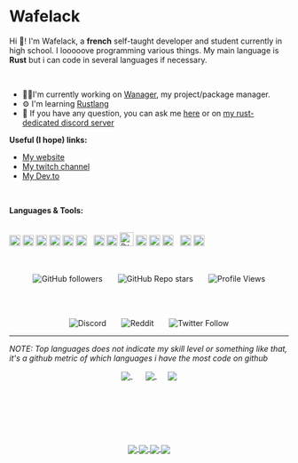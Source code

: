 # Wafelack

Hi 🖖!
I'm Wafelack, a <b>french</b> self-taught developer and student currently in high school. I looooove programming various things. My main language is <b>Rust</b> but i can code in several languages if necessary.

<br>

- 👩‍💻I'm currently working on [Wanager](https://github.com/Wafelack/wanager), my project/package manager.
- ⚙ I'm learning [Rustlang](https://rust-lang.org)
- 💬 If you have any question, you can ask me [here](https://github.com/Wafelack/Wafelack/issues) or on [my rust-dedicated discord server](https://discord.gg/KehXjPa)


**Useful (I hope) links:**<br>

<div>

- [My website](https://wafelack.github.io)
- [My twitch channel](https://twitch.tv/wafelack)
- [My Dev.to](https://dev.to/wafelack)

 </div>
 
 <br>


**Languages & Tools:**<br><br>


<code alt="Rustlang"><a href="https://rust-lang.com"><img width=20 alt="Rustlang" src="https://upload.wikimedia.org/wikipedia/commons/thumb/d/d5/Rust_programming_language_black_logo.svg/1200px-Rust_programming_language_black_logo.svg.png" /></a></code>
<code><a href="https://python.org"><img width=20 alt="python" src="https://external-content.duckduckgo.com/iu/?u=https%3A%2F%2Fupload.wikimedia.org%2Fwikipedia%2Fcommons%2Fthumb%2Fc%2Fc3%2FPython-logo-notext.svg%2F1200px-Python-logo-notext.svg.png&f=1&nofb=1"/></a></code>
<code><a href="https://developer.mozilla.org/en-US/docs/Web/CSS"><img width=20 alt="css" src="https://cdn.freebiesupply.com/logos/large/2x/css-3-logo-png-transparent.png"/></a></code>
<code alt="Clang"><img width=20 alt="Clang" src="https://wiki.sei.cmu.edu/confluence/download/thumbnails/88042725/C%20Logo.png?version=1&modificationDate=1527685155000&api=v2"/></code>
<code><a href="https://developer.mozilla.org/en-US/docs/Web/HTML"><img width=20 alt="html" src="https://seeklogo.com/images/H/html5-logo-EF92D240D7-seeklogo.com.png"/></a></code>
<code><a href="https://www.gnu.org/software/bash/"><img width=20 alt="bash" src="https://raw.githubusercontent.com/odb/official-bash-logo/master/assets/Logos/Icons/PNG/512x512.png"/></a></code>
&nbsp;
<code><a href="https://www.jetbrains.com/clion/"><img width=20 alt="Clion" src="https://cdn.discordapp.com/attachments/739797589687402519/744692286427889734/clion.png"/></a></code>
<code><a href="https://intellij-rust.github.io/"><img width=20 alt="Intellij Rust" src="https://avatars0.githubusercontent.com/u/16057867?s=200&v=4"/></a></code>
<code><a href="https://www.jetbrains.com/pycharm/"><img width=25 alt="PyCharm" src="https://external-content.duckduckgo.com/iu/?u=https%3A%2F%2Fd3nmt5vlzunoa1.cloudfront.net%2Fpycharm%2Ffiles%2F2015%2F12%2FPyCharm_400x400_Twitter_logo_white.png&f=1&nofb=1"/></a></code>
<code><a href="https://code.visualstudio.com/"><img width=20 alt="VSCode" src="https://code.visualstudio.com/assets/updates/1_35/logo-stable.png"/></a></code>
<code><a href="https://code.visualstudio.com/insiders/"><img width=20 alt="VSCode Insiders" src="https://external-content.duckduckgo.com/iu/?u=https%3A%2F%2Fupload.wikimedia.org%2Fwikipedia%2Fcommons%2Fthumb%2F4%2F4b%2FVisual_Studio_Code_Insiders_1.36_icon.svg%2F170px-Visual_Studio_Code_Insiders_1.36_icon.svg.png&f=1&nofb=1"/></a></code>
<code><a href="https://www.vim.org/"><img width=20 alt="VI Improved" src="https://external-content.duckduckgo.com/iu/?u=https%3A%2F%2Fupload.wikimedia.org%2Fwikipedia%2Fcommons%2Fthumb%2F4%2F4f%2FIcon-Vim.svg%2F1024px-Icon-Vim.svg.png&f=1&nofb=1"/></a></code>
&nbsp;
<code><a href="https://git-scm.com/"><img width=20 alt="Git" src="https://cdn.freebiesupply.com/logos/large/2x/git-icon-logo-png-transparent.png"/></a></code>
<code><a href="https://wmanage.github.io/"><img width=20 alt="WNG" src="https://github.com/Wmanage/wng/blob/master/assets/wng.png"/></a></code>



<br>

<p align="center">
<img align="center" alt="GitHub followers" src="https://img.shields.io/github/followers/wafelack?color=%2300bb00&label=Followers&style=flat-square">
 &nbsp;&nbsp;&nbsp;&nbsp;&nbsp;
<img align="center" alt="GitHub Repo stars" src="https://img.shields.io/github/stars/wmanage/wng?color=%23ff7700&label=Wng%20stars&style=flat-square">
 &nbsp;&nbsp;&nbsp;&nbsp;&nbsp;
<img align="center" alt="Profile Views" src="https://komarev.com/ghpvc/?username=Wafelack&style=flat-square">

</p>

<br>
<br>

<p align="center">
<img align="center" alt="Discord" src="https://img.shields.io/badge/Discord-%40Wafelack%235334-7289DA?style=for-the-badge">
  &nbsp;&nbsp;&nbsp;&nbsp;&nbsp;
<img align="center" alt="Reddit" src="https://img.shields.io/badge/Reddit-u/wafelack-ff5522?style=for-the-badge">
  &nbsp;&nbsp;&nbsp;&nbsp;&nbsp;
<img align="center" alt="Twitter Follow" src="https://img.shields.io/twitter/follow/wafelackk?color=%231da1f2&label=%40wafelackk&logo=twitter&style=for-the-badge">
  
</p>
  
___
<i>NOTE: Top languages does not indicate my skill level or something like that, it's a github metric of which languages i have the most code on github</i>

<p align="center">
<a href="https://github.com/anuraghazra/github-readme-stats">
<img align="center" src="https://github-readme-stats.vercel.app/api?username=wafelack&custom_title=Wafelack contributions :&show_icons=true&title_color=bbbbbb&text_color=dddddd&icon_color=990000&bg_color=111111" />
</a>
  &nbsp;&nbsp;&nbsp;&nbsp;&nbsp;
<a href="https://github.com/anuraghazra/github-readme-stats">
<img align="center" src="https://github-readme-stats.vercel.app/api/top-langs/?username=wafelack&langs_count=6&title_color=bbbbbb&text_color=dddddd&icon_color=990000&layout=compact&bg_color=111111"/>
</a>
&nbsp;&nbsp;&nbsp;&nbsp;
 <a href="https://github.com/ryo-ma/github-profile-trophy">
  <img align="center" src="https://github-profile-trophy.vercel.app/?username=wafelack&theme=monokai&column=3&margin-w=15&margin-h=15&title=Followers,Star,Commit,PR,Issue,Repositories"/>
</a>
</a>
</p>

<br>
<br>
<br>


<br>
<br>

<p align="center">
<a href="https://github.com/Wmanage/wng">
  <!-- Change the `github-readme-stats.anuraghazra1.vercel.app` to `github-readme-stats.vercel.app`  -->
  <img align="center" src="https://github-readme-stats.vercel.app/api/pin/?username=wmanage&repo=wng&title_color=dea584&text_color=dddddd&icon_color=990000&bg_color=111111" />
</a>    
<a href="https://github.com/wafelack/wafelack.github.io">
  <!-- Change the `github-readme-stats.anuraghazra1.vercel.app` to `github-readme-stats.vercel.app`  -->
  <img align="center" src="https://github-readme-stats.vercel.app/api/pin/?username=wafelack&repo=wafelack.github.io&title_color=563d7c&text_color=dddddd&icon_color=990000&bg_color=111111" />
</a>

<a href="https://github.com/wafelack/ferribot">
  <!-- Change the `github-readme-stats.anuraghazra1.vercel.app` to `github-readme-stats.vercel.app`  -->
  <img align="center" src="https://github-readme-stats.vercel.app/api/pin/?username=wafelack&repo=ferribot&title_color=3572a5&text_color=dddddd&icon_color=990000&bg_color=111111" />
</a>
<a href="https://github.com/wafelack/clig">
  <!-- Change the `github-readme-stats.anuraghazra1.vercel.app` to `github-readme-stats.vercel.app`  -->
  <img align="center" src="https://github-readme-stats.vercel.app/api/pin/?username=wafelack&repo=clig&title_color=dea584&text_color=dddddd&icon_color=990000&bg_color=111111" />
</a>
  </p>


